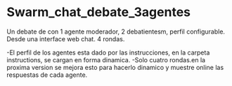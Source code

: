 # Swarm_chat_debate_3agentes
Un debate de con 1 agente moderador, 2 debatientesm, perfil configurable. Desde una interface web chat. 4 rondas.

-El perfil de los agentes esta dado por las instrucciones, en la carpeta instructions, se cargan en forma dinamica.
-Solo cuatro rondas.en la proxima version se mejora esto para hacerlo dinamico y muestre online las respuestas de cada agente.
